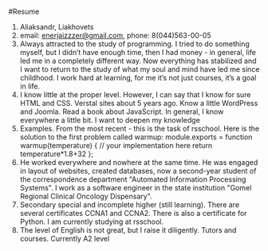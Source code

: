 #Resume
1. Aliaksandr, Liakhovets
2. email: enerjaizzzer@gmail.com, phone: 8(044)563-00-05
3. Always attracted to the study of programming. I tried to do something myself, but I didn’t have enough time, then I had money - in general, life led me in a completely different way. Now everything has stabilized and I want to return to the study of what my soul and mind have led me since childhood. I work hard at learning, for me it’s not just courses, it’s a goal in life.
4. I know little at the proper level. However, I can say that I know for sure HTML and CSS. Verstal sites about 5 years ago. Know a little WordPress and Joomla. Read a book about JavaScript. In general, I know everywhere a little bit. I want to deepen my knowledge
5. Examples. From the most recent - this is the task of rsschool. Here is the solution to the first problem called warmup:
module.exports = function warmup(temperature) {
  // your implementation here
  return temperature*1.8+32
};
6. He worked everywhere and nowhere at the same time. He was engaged in layout of websites, created databases, now a second-year student of the correspondence department "Automated Information Processing Systems". I work as a software engineer in the state institution "Gomel Regional Clinical Oncology Dispensary".
7. Secondary special and incomplete higher (still learning). There are several certificates CCNA1 and CCNA2. There is also a certificate for Python. I am currently studying at rsschool.
8. The level of English is not great, but I raise it diligently. Tutors and courses. Currently A2 level